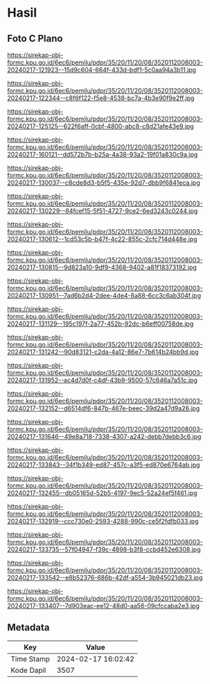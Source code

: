 # Hasil

## Foto C Plano

https://sirekap-obj-formc.kpu.go.id/6ec6/pemilu/pdpr/35/20/11/20/08/3520112008003-20240217-121923--15d9c604-664f-433d-bdf1-5c0aa94a3b11.jpg

https://sirekap-obj-formc.kpu.go.id/6ec6/pemilu/pdpr/35/20/11/20/08/3520112008003-20240217-122344--c8f6f122-f5e8-4538-bc7a-4b3e90f9e2ff.jpg

https://sirekap-obj-formc.kpu.go.id/6ec6/pemilu/pdpr/35/20/11/20/08/3520112008003-20240217-125125--622f6aff-0cbf-4800-abc8-c8d21afe43e9.jpg

https://sirekap-obj-formc.kpu.go.id/6ec6/pemilu/pdpr/35/20/11/20/08/3520112008003-20240217-160121--dd572b7b-b25a-4a38-93a2-19f01a830c9a.jpg

https://sirekap-obj-formc.kpu.go.id/6ec6/pemilu/pdpr/35/20/11/20/08/3520112008003-20240217-130037--c8cde8d3-b5f5-435e-92d7-dbb9f6841eca.jpg

https://sirekap-obj-formc.kpu.go.id/6ec6/pemilu/pdpr/35/20/11/20/08/3520112008003-20240217-130229--84fcef15-5f51-4727-9ce2-6ed3243c0244.jpg

https://sirekap-obj-formc.kpu.go.id/6ec6/pemilu/pdpr/35/20/11/20/08/3520112008003-20240217-130612--1cd53c5b-b47f-4c22-855c-2cfc714d448e.jpg

https://sirekap-obj-formc.kpu.go.id/6ec6/pemilu/pdpr/35/20/11/20/08/3520112008003-20240217-130815--9d823a10-9df9-4368-9402-a81f18373192.jpg

https://sirekap-obj-formc.kpu.go.id/6ec6/pemilu/pdpr/35/20/11/20/08/3520112008003-20240217-130951--7ad6b2d4-2dee-4de4-8a88-6cc3c6ab304f.jpg

https://sirekap-obj-formc.kpu.go.id/6ec6/pemilu/pdpr/35/20/11/20/08/3520112008003-20240217-131129--195c197f-2a77-452b-92dc-b6eff00758de.jpg

https://sirekap-obj-formc.kpu.go.id/6ec6/pemilu/pdpr/35/20/11/20/08/3520112008003-20240217-131242--90d83121-c2da-4a12-86e7-7b614b24bb9d.jpg

https://sirekap-obj-formc.kpu.go.id/6ec6/pemilu/pdpr/35/20/11/20/08/3520112008003-20240217-131952--ac4d7d0f-c4df-43b9-9500-57c646a7a51c.jpg

https://sirekap-obj-formc.kpu.go.id/6ec6/pemilu/pdpr/35/20/11/20/08/3520112008003-20240217-132152--d6514df6-847b-467e-beec-39d2a47d9a26.jpg

https://sirekap-obj-formc.kpu.go.id/6ec6/pemilu/pdpr/35/20/11/20/08/3520112008003-20240217-131646--49e8a718-7338-4307-a242-debb7debb3c6.jpg

https://sirekap-obj-formc.kpu.go.id/6ec6/pemilu/pdpr/35/20/11/20/08/3520112008003-20240217-133843--34f1b349-ed87-457c-a3f5-ed870e6764ab.jpg

https://sirekap-obj-formc.kpu.go.id/6ec6/pemilu/pdpr/35/20/11/20/08/3520112008003-20240217-132455--db05165d-52b5-4197-9ec5-52a24ef5f461.jpg

https://sirekap-obj-formc.kpu.go.id/6ec6/pemilu/pdpr/35/20/11/20/08/3520112008003-20240217-132919--ccc730e0-2593-4288-990c-ce5f2fdfb033.jpg

https://sirekap-obj-formc.kpu.go.id/6ec6/pemilu/pdpr/35/20/11/20/08/3520112008003-20240217-133735--57f04947-f39c-4898-b3f8-ccbd452e6308.jpg

https://sirekap-obj-formc.kpu.go.id/6ec6/pemilu/pdpr/35/20/11/20/08/3520112008003-20240217-133542--e8b52376-686b-42df-a554-3b945021db23.jpg

https://sirekap-obj-formc.kpu.go.id/6ec6/pemilu/pdpr/35/20/11/20/08/3520112008003-20240217-133407--7d903eac-ee12-48d0-aa56-09cfccaba2e3.jpg


## Metadata

| Key        | Value               |
| ---------- | ------------------- |
| Time Stamp | 2024-02-17 16:02:42 |
| Kode Dapil | 3507                |



